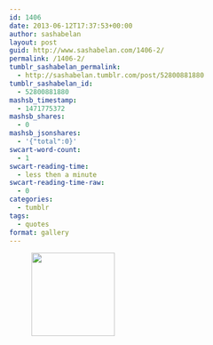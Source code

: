```yaml
---
id: 1406
date: 2013-06-12T17:37:53+00:00
author: sashabelan
layout: post
guid: http://www.sashabelan.com/1406-2/
permalink: /1406-2/
tumblr_sashabelan_permalink:
  - http://sashabelan.tumblr.com/post/52800881880
tumblr_sashabelan_id:
  - 52800881880
mashsb_timestamp:
  - 1471775372
mashsb_shares:
  - 0
mashsb_jsonshares:
  - '{"total":0}'
swcart-word-count:
  - 1
swcart-reading-time:
  - less then a minute
swcart-reading-time-raw:
  - 0
categories:
  - tumblr
tags:
  - quotes
format: gallery
---
```

<div id='gallery-453' class='gallery galleryid-1406 gallery-columns-3 gallery-size-thumbnail'>
  <figure class='gallery-item'> 
  
  <div class='gallery-icon portrait'>
    <a href='http://www.sashabelan.ru/1406-2/attachment/1407/'><img width="150" height="150" src="http://www.sashabelan.ru/wp-content/uploads/2013/06/tumblr_moajn53Gtp1qarj97o1_500-150x150.jpg" class="attachment-thumbnail size-thumbnail" alt="" /></a>
  </div></figure>
</div>